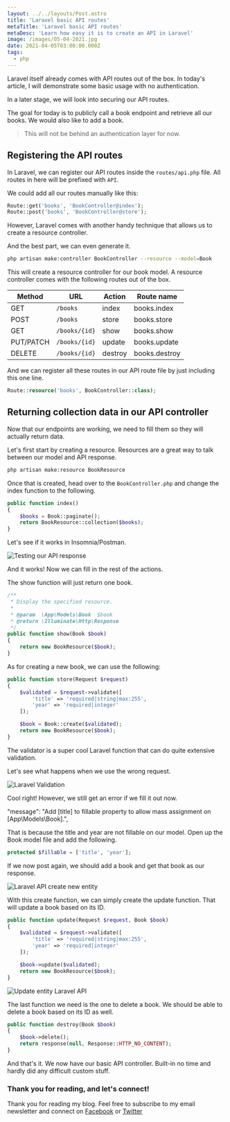 ```yaml
---
layout: ../../layouts/Post.astro
title: 'Laravel basic API routes'
metaTitle: 'Laravel basic API routes'
metaDesc: 'Learn how easy it is to create an API in Laravel'
image: /images/05-04-2021.jpg
date: 2021-04-05T03:00:00.000Z
tags:
  - php
---
```


Laravel itself already comes with API routes out of the box. In today's article, I will demonstrate some basic usage with no authentication.

In a later stage, we will look into securing our API routes.

The goal for today is to publicly call a book endpoint and retrieve all our books.
We would also like to add a book.

> This will not be behind an authentication layer for now.

## Registering the API routes

In Laravel, we can register our API routes inside the `routes/api.php` file. All routes in here will be prefixed with `API`.

We could add all our routes manually like this:

```php
Route::get('books', 'BookController@index');
Route::post('books', 'BookController@store');
```

However, Laravel comes with another handy technique that allows us to create a resource controller.

And the best part, we can even generate it.

```bash
php artisan make:controller BookController --resource --model=Book
```

This will create a resource controller for our book model.
A resource controller comes with the following routes out of the box.

| Method    | URL           | Action  | Route name    |
| --------- |---------------| ------- | ------------- |
| GET       | `/books`      | index   | books.index   |
| POST      | `/books`      | store   | books.store   |
| GET       | `/books/{id}` | show    | books.show    |
| PUT/PATCH | `/books/{id}` | update  | books.update  |
| DELETE    | `/books/{id}` | destroy | books.destroy |

And we can register all these routes in our API route file by just including this one line.

```php
Route::resource('books', BookController::class);
```

## Returning collection data in our API controller

Now that our endpoints are working, we need to fill them so they will actually return data.

Let's first start by creating a resource.
Resources are a great way to talk between our model and API response.

```bash
php artisan make:resource BookResource
```

Once that is created, head over to the `BookController.php` and change the index function to the following.

```php
public function index()
{
    $books = Book::paginate();
    return BookResource::collection($books);
}
```

Let's see if it works in Insomnia/Postman.

![Testing our API response](https://cdn.hashnode.com/res/hashnode/image/upload/v1617259695834/dptfoS_Pc.png)

And it works!
Now we can fill in the rest of the actions.

The show function will just return one book.

```php
/**
 * Display the specified resource.
 *
 * @param  \App\Models\Book  $book
 * @return \Illuminate\Http\Response
 */
public function show(Book $book)
{
	return new BookResource($book);
}
```

As for creating a new book, we can use the following:

```php
public function store(Request $request)
{
    $validated = $request->validate([
        'title' => 'required|string|max:255',
        'year' => 'required|integer'
    ]);

    $book = Book::create($validated);
    return new BookResource($book);
}
```

The validator is a super cool Laravel function that can do quite extensive validation.

Let's see what happens when we use the wrong request.

![Laravel Validation](https://cdn.hashnode.com/res/hashnode/image/upload/v1617260390048/OB75twXM_.png)

Cool right!
However, we still get an error if we fill it out now.

"message": "Add [title] to fillable property to allow mass assignment on [App\\Models\\Book].",

That is because the title and year are not fillable on our model.
Open up the Book model file and add the following.

```php
protected $fillable = ['title', 'year'];
```

If we now post again, we should add a book and get that book as our response.

![Laravel API create new entity](https://cdn.hashnode.com/res/hashnode/image/upload/v1617260566393/ztDqgSvNi.png)

With this create function, we can simply create the update function.
That will update a book based on its ID.

```php
public function update(Request $request, Book $book)
{
    $validated = $request->validate([
        'title' => 'required|string|max:255',
        'year' => 'required|integer'
    ]);

    $book->update($validated);
    return new BookResource($book);
}
```

![Update entity Laravel API](https://cdn.hashnode.com/res/hashnode/image/upload/v1617260736894/K2SPVOfP0.png)

The last function we need is the one to delete a book.
We should be able to delete a book based on its ID as well.

```php
public function destroy(Book $book)
{
    $book->delete();
    return response(null, Response::HTTP_NO_CONTENT);
}
```

And that's it. We now have our basic API controller. Built-in no time and hardly did any difficult custom stuff.

### Thank you for reading, and let's connect!

Thank you for reading my blog. Feel free to subscribe to my email newsletter and connect on [Facebook](https://www.facebook.com/DailyDevTipsBlog) or [Twitter](https://twitter.com/DailyDevTips1)

